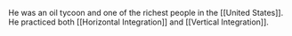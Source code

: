 He was an oil tycoon and one of the richest people in the [[United States]]. He practiced both [[Horizontal Integration]] and [[Vertical Integration]].